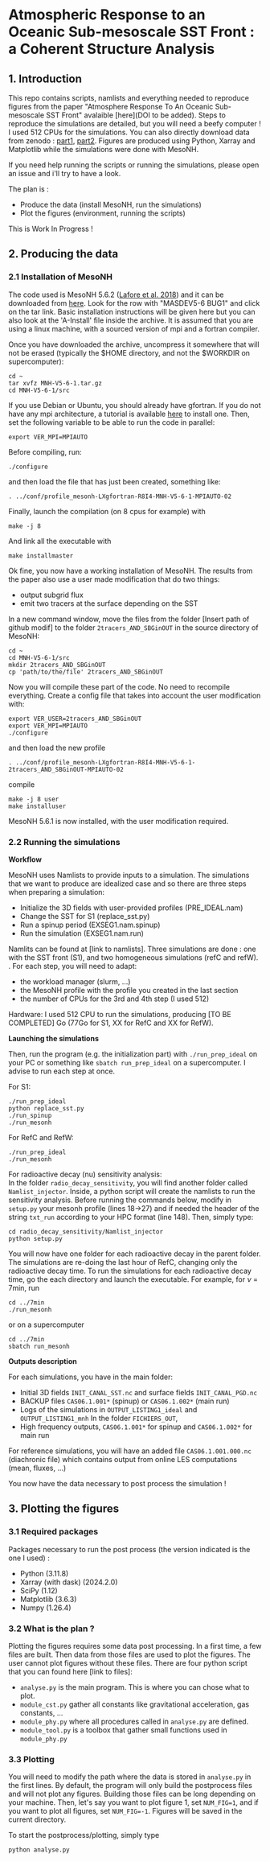 # Atmospheric Response to an Oceanic Sub-mesoscale SST Front : a Coherent Structure Analysis


## 1. Introduction 

This repo contains scripts, namlists and everything needed to reproduce figures from the paper "Atmosphere Response To An Oceanic Sub-mesoscale SST Front" avalaible [here](DOI to be added).
Steps to reproduce the simulations are detailed, but you will need a beefy computer ! I used 512 CPUs for the simulations. You can also directly download data from zenodo : [part1](link), [part2](link).
Figures are produced using Python, Xarray and Matplotlib while the simulations were done with MesoNH.

If you need help running the scripts or running the simulations, please open an issue and i'll try to have a look.

The plan is :
- Produce the data (install MesoNH, run the simulations)
- Plot the figures (environment, running the scripts)

This is Work In Progress !

## 2. Producing the data
### 2.1 Installation of MesoNH

The code used is MesoNH 5.6.2 ([Lafore et al. 2018](https://doi.org/10.5194/gmd-11-1929-2018)) and it can be downloaded from [here](http://mesonh.aero.obs-mip.fr/mesonh56/Download). Look for the row with "MASDEV5-6 BUG1" and click on the tar link.
Basic installation instructions will be given here but you can also look at the 'A-Install' file inside the archive. It is assumed that you are using a linux machine, with a sourced version of mpi and a fortran compiler.

Once you have downloaded the archive, uncompress it somewhere that will not be erased (typically the $HOME directory, and not the $WORKDIR on supercomputer):

```
cd ~
tar xvfz MNH-V5-6-1.tar.gz
cd MNH-V5-6-1/src
```

If you use Debian or Ubuntu, you should already have gfortran. If you do not have any mpi architecture, a tutorial is available [here](http://mesonh.aero.obs-mip.fr/mesonh56/MesonhTEAMFAQ/PC_Linux) to install one.
Then, set the following variable to be able to run the code in parallel:
```
export VER_MPI=MPIAUTO
```
Before compiling, run:
```
./configure
```
and then load the file that has just been created, something like:
```
. ../conf/profile_mesonh-LXgfortran-R8I4-MNH-V5-6-1-MPIAUTO-02
```
Finally, launch the compilation (on 8 cpus for example) with
```
make -j 8
```
And link all the executable with
```
make installmaster
```

Ok fine, you now have a working installation of MesoNH. The results from the paper also use a user made modification that do two things:
- output subgrid flux
- emit two tracers at the surface depending on the SST

In a new command window, move the files from the folder [Insert path of github modif] to the folder `2tracers_AND_SBGinOUT` in the source directory of MesoNH:
```
cd ~
cd MNH-V5-6-1/src
mkdir 2tracers_AND_SBGinOUT
cp 'path/to/the/file' 2tracers_AND_SBGinOUT
```

Now you will compile these part of the code. No need to recompile everything. Create a config file that takes into account the user modification with:
```
export VER_USER=2tracers_AND_SBGinOUT
export VER_MPI=MPIAUTO
./configure
```
and then load the new profile
```
. ../conf/profile_mesonh-LXgfortran-R8I4-MNH-V5-6-1-2tracers_AND_SBGinOUT-MPIAUTO-02
```
compile 
```
make -j 8 user
make installuser
```

MesoNH 5.6.1 is now installed, with the user modification required.

### 2.2 Running the simulations

**Workflow**

MesoNH uses Namlists to provide inputs to a simulation. The simulations that we want to produce are idealized case and so there are three steps when preparing a simulation: 
- Initialize the 3D fields with user-provided profiles (PRE_IDEAL.nam)
- Change the SST for S1 (replace_sst.py)
- Run a spinup period (EXSEG1.nam.spinup)
- Run the simulation (EXSEG1.nam.run)

Namlits can be found at [link to namlists]. Three simulations are done : one with the SST front (S1), and two homogeneous simulations (refC and refW).
. For each step, you will need to adapt:  
- the workload manager (slurm, ...)
- the MesoNH profile with the profile you created in the last section
- the number of CPUs for the 3rd and 4th step (I used 512)

Hardware: I used 512 CPU to run the simulations, producing [TO BE COMPLETED] Go (77Go for S1, XX for RefC and XX for RefW).

**Launching the simulations**

Then, run the program (e.g. the initialization part) with `./run_prep_ideal` on your PC or something like `sbatch run_prep_ideal` on a supercomputer.
I advise to run each step at once.

For S1:
```
./run_prep_ideal
python replace_sst.py
./run_spinup
./run_mesonh
```

For RefC and RefW:
```
./run_prep_ideal
./run_mesonh
```
For radioactive decay (nu) sensitivity analysis: \
In the folder `radio_decay_sensitivity`, you will find another folder called `Namlist_injector`. Inside, a python script will create the namlists to run the sensitivity analysis.
Before running the commands below, modify in `setup.py` your mesonh profile (lines 18->27) and if needed the header of the string `txt_run` according to your HPC format (line 148).
Then, simply type: 
```
cd radio_decay_sensitivity/Namlist_injector
python setup.py
```
You will now have one folder for each radioactive decay in the parent folder. The simulations are re-doing the last hour of RefC, changing only the radioactive decay time. To run the simulations for each radioactive decay time,
go the each directory and launch the executable. For example, for $\nu$ = 7min, run
```
cd ../7min
./run_mesonh
```
or on a supercomputer
```
cd ../7min
sbatch run_mesonh
```

**Outputs description**

For each simulations, you have in the main folder:
- Initial 3D fields `INIT_CANAL_SST.nc` and surface fields `INIT_CANAL_PGD.nc`
- BACKUP files `CAS06.1.001*` (spinup) or `CAS06.1.002*` (main run)
- Logs of the simulations in `OUTPUT_LISTING1_ideal` and `OUTPUT_LISTING1_mnh`
In the folder `FICHIERS_OUT`,
- High frequency outputs, `CAS06.1.001*` for spinup and `CAS06.1.002*` for main run

For reference simulations, you will have an added file `CAS06.1.001.000.nc` (diachronic file) which contains output from online LES computations (mean, fluxes, ...)

You now have the data necessary to post process the simulation !

## 3. Plotting the figures
  ### 3.1 Required packages

Packages necessary to run the post process (the version indicated is the one I used) :

- Python  (3.11.8)
- Xarray (with dask) (2024.2.0)
- SciPy (1.12)
- Matplotlib (3.6.3)
- Numpy (1.26.4)
  
### 3.2 What is the plan ?
Plotting the figures requires some data post processing. In a first time, a few files are built. Then data from those files are used to plot the figures.
The user cannot plot figures without these files. There are four python script that you can found here [link to files]:
- `analyse.py` is the main program. This is where you can chose what to plot.
- `module_cst.py` gather all constants like gravitational acceleration, gas constants, ...
- `module_phy.py` where all procedures called in `analyse.py` are defined.
- `module_tool.py` is a toolbox that gather small functions used in `module_phy.py`
### 3.3 Plotting
You will need to modify the path where the data is stored in `analyse.py` in the first lines. By default, the program will only build the postprocess files and will not plot any figures.
Building those files can be long depending on your machine. Then, let's say you want to plot figure 1, set `NUM_FIG=1`, and if you want to plot all figures, set `NUM_FIG=-1`.
Figures will be saved in the current directory.

To start the postprocess/plotting, simply type
```
python analyse.py
```



